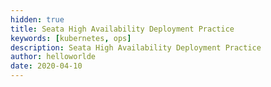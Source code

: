 ```yaml
---
hidden: true
title: Seata High Availability Deployment Practice
keywords: [kubernetes, ops]
description: Seata High Availability Deployment Practice
author: helloworlde
date: 2020-04-10
---
```

